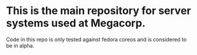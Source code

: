 # This is the main repository for server systems used at Megacorp.

Code in this repo is only tested against fedora coreos and is considered to be in alpha. 
